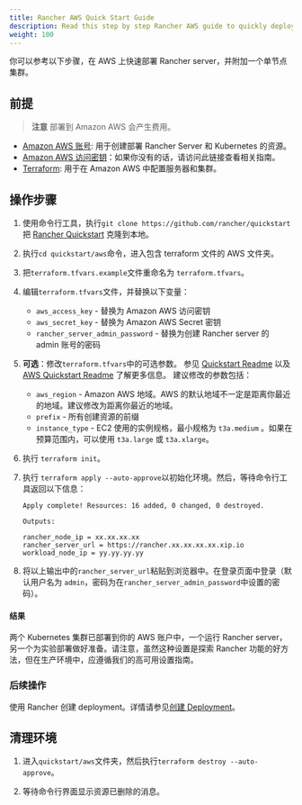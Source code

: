 ```yaml
---
title: Rancher AWS Quick Start Guide
description: Read this step by step Rancher AWS guide to quickly deploy a Rancher Server with a single node cluster attached.
weight: 100
---
```

你可以参考以下步骤，在 AWS 上快速部署 Rancher server，并附加一个单节点集群。

## 前提

> **注意**
> 部署到 Amazon AWS 会产生费用。

- [Amazon AWS 账号](https://aws.amazon.com/account/): 用于创建部署 Rancher Server 和 Kubernetes 的资源。
- [Amazon AWS 访问密钥](https://docs.aws.amazon.com/general/latest/gr/managing-aws-access-keys.html)：如果你没有的话，请访问此链接查看相关指南。
- [Terraform](https://www.terraform.io/downloads.html): 用于在 Amazon AWS 中配置服务器和集群。


## 操作步骤

1. 使用命令行工具，执行`git clone https://github.com/rancher/quickstart`把 [Rancher Quickstart](https://github.com/rancher/quickstart) 克隆到本地。

1. 执行`cd quickstart/aws`命令，进入包含 terraform 文件的 AWS 文件夹。

1. 把`terraform.tfvars.example`文件重命名为 `terraform.tfvars`。

1. 编辑`terraform.tfvars`文件，并替换以下变量：
   - `aws_access_key` - 替换为 Amazon AWS 访问密钥
   - `aws_secret_key` - 替换为 Amazon AWS Secret 密钥
   - `rancher_server_admin_password` - 替换为创建 Rancher server 的 admin 账号的密码

1. **可选**：修改`terraform.tfvars`中的可选参数。
   参见 [Quickstart Readme](https://github.com/rancher/quickstart) 以及 [AWS Quickstart Readme](https://github.com/rancher/quickstart/tree/master/aws) 了解更多信息。
   建议修改的参数包括：
   - `aws_region` - Amazon AWS 地域。AWS 的默认地域不一定是距离你最近的地域。建议修改为距离你最近的地域。
   - `prefix` - 所有创建资源的前缀
   - `instance_type` - EC2 使用的实例规格，最小规格为 `t3a.medium` 。如果在预算范围内，可以使用 `t3a.large` 或 `t3a.xlarge`。

1. 执行 `terraform init`。

1. 执行 `terraform apply --auto-approve`以初始化环境。然后，等待命令行工具返回以下信息：

   ```
   Apply complete! Resources: 16 added, 0 changed, 0 destroyed.

   Outputs:

   rancher_node_ip = xx.xx.xx.xx
   rancher_server_url = https://rancher.xx.xx.xx.xx.xip.io
   workload_node_ip = yy.yy.yy.yy
   ```

1. 将以上输出中的`rancher_server_url`粘贴到浏览器中。在登录页面中登录（默认用户名为 `admin`，密码为在`rancher_server_admin_password`中设置的密码）。

#### 结果

两个 Kubernetes 集群已部署到你的 AWS 账户中，一个运行 Rancher server，另一个为实验部署做好准备。请注意，虽然这种设置是探索 Rancher 功能的好方法，但在生产环境中，应遵循我们的高可用设置指南。

### 后续操作

使用 Rancher 创建 deployment。详情请参见[创建 Deployment]({{<baseurl>}}/rancher/v2.6/en/quick-start-guide/workload)。

## 清理环境

1. 进入`quickstart/aws`文件夹，然后执行`terraform destroy --auto-approve`。

2. 等待命令行界面显示资源已删除的消息。
